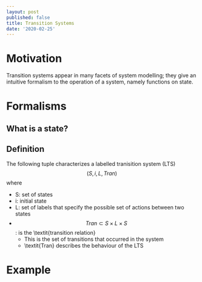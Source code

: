 ```yaml
---
layout: post
published: false
title: Transition Systems
date: '2020-02-25'
---
```

# Motivation
Transition systems appear in many facets of system modelling; they give an intuitive formalism to the operation of a system, namely functions on state.

# Formalisms
## What is a state?
## Definition

The following tuple characterizes a labelled tranisition system (LTS)
$$(S, i, L, Tran)$$
where
* S: set of states
* i: initial state
* L: set of labels that specify the possible set of actions between two states
* $$Tran \subset S \times L \times S$$: is the \textit{transition relation}
  * This is the set of transitions that occurred in the system
  * \textit{Tran} describes the behaviour of the LTS

# Example